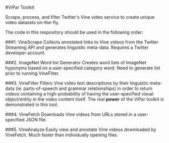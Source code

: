 #ViPar Toolkit

Scrape, process, and filter Twitter's Vine video service to create unique video datasets on-the-fly.

The code in this respository should be used in the following order:

###1. VineScrape
Collects annotated links to Vine videos from the Twitter Streaming API and generates linguistic meta-data. Requires a Twitter developer account.

###2. ImageNet Word list Generator
Creates word lists of ImageNet hyponyms based on a user-specified category word.
Need to generate list prior to running VineFilter.

###3. VineFilter
Filters Vine video text descriptions by their linguistic meta-data (ie: parts-of-speech and grammar relationships) in order to return videos containing a high-probability of having the user-specified visual object/entity in the video content itself. The real **power** of the ViPar toolkit is demonstrated in this tool.

###4. VineFetch
Downloads Vine videos from URLs stored in a user-specified JSON file.

###5. VineAnalyze
Easily view and annotate Vine videos downloaded by VineFetch. Much faster than individually opening files.

